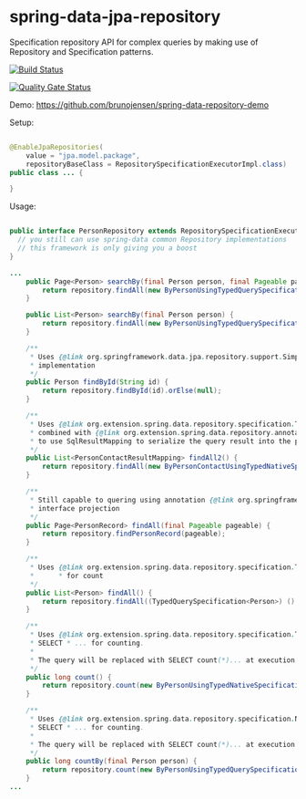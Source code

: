 # spring-data-jpa-repository

Specification repository API for complex queries by making use of Repository and Specification patterns. 

[![Build Status](https://travis-ci.org/brunojensen/spring-data-jpa-repository.svg?branch=master)](https://travis-ci.org/brunojensen/spring-data-jpa-repository)

[![Quality Gate Status](https://sonarcloud.io/api/project_badges/measure?project=spring.data.repository%3Aspring-data-jpa-repository&metric=alert_status)](https://sonarcloud.io/dashboard?id=spring.data.repository%3Aspring-data-jpa-repository)

Demo:
https://github.com/brunojensen/spring-data-repository-demo

Setup:

```java

@EnableJpaRepositories(
    value = "jpa.model.package",
    repositoryBaseClass = RepositorySpecificationExecutorImpl.class)
public class ... {

}

```

Usage:

```java

public interface PersonRepository extends RepositorySpecificationExecutor<Person, String> {
  // you still can use spring-data common Repository implementations
  // this framework is only giving you a boost
}

```

```java
...
    public Page<Person> searchBy(final Person person, final Pageable pageable) {
        return repository.findAll(new ByPersonUsingTypedQuerySpecification(person), pageable);
    }

    public List<Person> searchBy(final Person person) {
        return repository.findAll(new ByPersonUsingTypedQuerySpecification(person));
    }

    /**
     * Uses {@link org.springframework.data.jpa.repository.support.SimpleJpaRepository}
     * implementation
     */
    public Person findById(String id) {
        return repository.findById(id).orElse(null);
    }

    /**
     * Uses {@link org.extension.spring.data.repository.specification.TypedNativeQuerySpecification}
     * combined with {@link org.extension.spring.data.repository.annotations.TypedAsSqlResultSetMapping}
     * to use SqlResultMapping to serialize the query result into the pre-defined object.
     */
    public List<PersonContactResultMapping> findAll2() {
        return repository.findAll(new ByPersonContactUsingTypedNativeSpecification(), PersonContactResultMapping.class);
    }

    /**
     * Still capable to quering using annotation {@link org.springframework.data.jpa.repository.Query} and
     * interface projection
     */
    public Page<PersonRecord> findAll(final Pageable pageable) {
        return repository.findPersonRecord(pageable);
    }

    /**
     * Uses {@link org.extension.spring.data.repository.specification.TypedNativeQuerySpecification}
     *      * for count
     */
    public List<Person> findAll() {
        return repository.findAll((TypedQuerySpecification<Person>) () -> "SELECT * FROM Person");
    }

    /**
     * Uses {@link org.extension.spring.data.repository.specification.TypedNativeQuerySpecification} with
     * SELECT * ... for counting.
     *
     * The query will be replaced with SELECT count(*)... at execution time.
     */
    public long count() {
        return repository.count(new ByPersonUsingTypedNativeSpecification());
    }

    /**
     * Uses {@link org.extension.spring.data.repository.specification.NativeQuerySpecification} with
     * SELECT * ... for counting.
     *
     * The query will be replaced with SELECT count(*)... at execution time.
     */
    public long countBy(final Person person) {
        return repository.count(new ByPersonUsingTypedQuerySpecification(person);
    }
...

```
